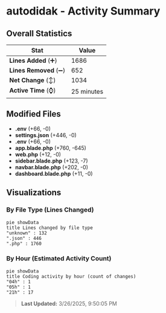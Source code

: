 # autodidak - Activity Summary 

## Overall Statistics

| Stat                   | Value                                                             |
| ---------------------- | ----------------------------------------------------------------- |
| **Lines Added** (➕)   | 1686                                          |
| **Lines Removed** (➖) | 652                                        |
| **Net Change** (↕)    | 1034                |
| **Active Time** (⌚)   | 25 minutes |


## Modified Files
- **.env** (+66, -0)
- **settings.json** (+446, -0)
- **.env** (+66, -0)
- **app.blade.php** (+760, -645)
- **web.php** (+12, -0)
- **sidebar.blade.php** (+123, -7)
- **navbar.blade.php** (+202, -0)
- **dashboard.blade.php** (+11, -0)

## Visualizations

### By File Type (Lines Changed)

```mermaid
pie showData
title Lines changed by file type
"unknown" : 132
".json" : 446
".php" : 1760
```

### By Hour (Estimated Activity Count)

```mermaid
pie showData
title Coding activity by hour (count of changes)
"04h" : 1
"05h" : 1
"21h" : 17
```


> **Last Updated:** 3/26/2025, 9:50:05 PM